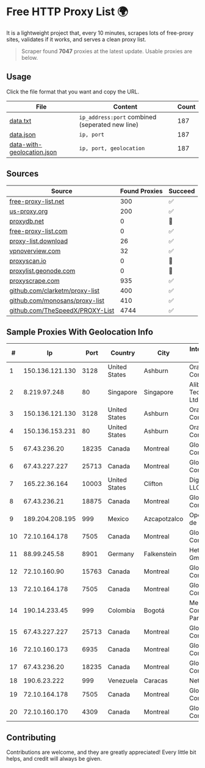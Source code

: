 
# Free HTTP Proxy List 🌍

It is a lightweight project that, every 10 minutes, scrapes lots of free-proxy sites, validates if it works, and serves a clean proxy list.


> Scraper found **7047** proxies at the latest update. Usable proxies are below.

## Usage

Click the file format that you want and copy the URL.


|File|Content|Count|
|----|-------|-----|
|[data.txt](https://raw.githubusercontent.com/themiralay/Proxy-List-World/master/data.txt)|`ip_address:port` combined (seperated new line)|187|
|[data.json](https://raw.githubusercontent.com/themiralay/Proxy-List-World/master/data.json)|`ip, port`|187|
|[data-with-geolocation.json](https://raw.githubusercontent.com/themiralay/Proxy-List-World/master/data-with-geolocation.json)|`ip, port, geolocation`|187|

## Sources

|Source|Found Proxies|Succeed|
|------|-------------|-------|
|[free-proxy-list.net](https://free-proxy-list.net)|300|✅|
|[us-proxy.org](https://www.us-proxy.org)|200|✅|
|[proxydb.net](http://proxydb.net)|0|🚫|
|[free-proxy-list.com](https://free-proxy-list.com/?page=&port=&type%5B%5D=http&type%5B%5D=https&up_time=0&search=Search)|0|✅|
|[proxy-list.download](https://www.proxy-list.download/HTTP)|26|✅|
|[vpnoverview.com](https://vpnoverview.com/privacy/anonymous-browsing/free-proxy-servers)|32|✅|
|[proxyscan.io](https://www.proxyscan.io)|0|🚫|
|[proxylist.geonode.com](https://proxylist.geonode.com/api/proxy-list?limit=300&page=1&sort_by=lastChecked&sort_type=desc&protocols=http,https)|0|🚫|
|[proxyscrape.com](https://api.proxyscrape.com/v2/?request=displayproxies&protocol=http&timeout=10000&country=all&ssl=all&anonymity=all)|935|✅|
|[github.com/clarketm/proxy-list](https://raw.githubusercontent.com/clarketm/proxy-list/master/proxy-list-raw.txt)|400|✅|
|[github.com/monosans/proxy-list](https://raw.githubusercontent.com/monosans/proxy-list/main/proxies/http.txt)|410|✅|
|[github.com/TheSpeedX/PROXY-List](https://raw.githubusercontent.com/TheSpeedX/PROXY-List/master/http.txt)|4744|✅|


## Sample Proxies With Geolocation Info

|#|Ip|Port|Country|City|Internet Service Provider|
|-|--|----|-------|----|-------------------------|
|1|150.136.121.130|3128|United States|Ashburn|Oracle Corporation|
|2|8.219.97.248|80|Singapore|Singapore|Alibaba (US) Technology Co., Ltd.|
|3|150.136.121.130|3128|United States|Ashburn|Oracle Corporation|
|4|150.136.153.231|80|United States|Ashburn|Oracle Corporation|
|5|67.43.236.20|18235|Canada|Montreal|GloboTech Communications|
|6|67.43.227.227|25713|Canada|Montreal|GloboTech Communications|
|7|165.22.36.164|10003|United States|Clifton|DigitalOcean, LLC|
|8|67.43.236.21|18875|Canada|Montreal|GloboTech Communications|
|9|189.204.208.195|999|Mexico|Azcapotzalco|Operbes, S.A. de C.V.|
|10|72.10.164.178|7505|Canada|Montreal|GloboTech Communications|
|11|88.99.245.58|8901|Germany|Falkenstein|Hetzner Online GmbH|
|12|72.10.160.90|15763|Canada|Montreal|GloboTech Communications|
|13|72.10.164.178|7505|Canada|Montreal|GloboTech Communications|
|14|190.14.233.45|999|Colombia|Bogotá|Media Commerce Partners S.A|
|15|67.43.227.227|25713|Canada|Montreal|GloboTech Communications|
|16|72.10.160.173|6935|Canada|Montreal|GloboTech Communications|
|17|67.43.236.20|18235|Canada|Montreal|GloboTech Communications|
|18|190.6.23.222|999|Venezuela|Caracas|Net Uno|
|19|72.10.164.178|7505|Canada|Montreal|GloboTech Communications|
|20|72.10.160.170|4309|Canada|Montreal|GloboTech Communications|



## Contributing

Contributions are welcome, and they are greatly appreciated! Every
little bit helps, and credit will always be given.

